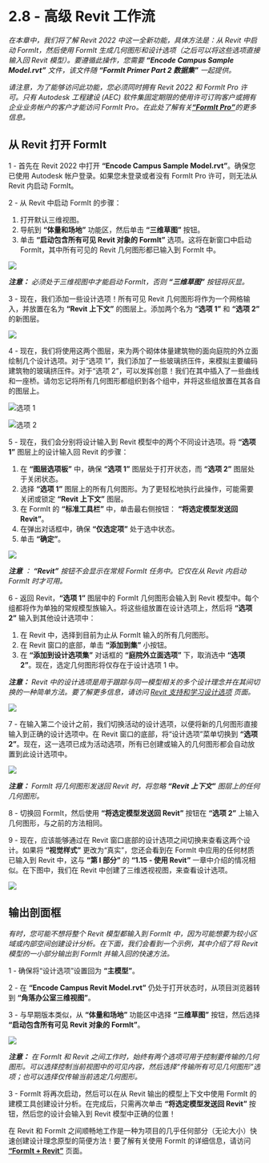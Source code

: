 # 2.8 - 高级 Revit 工作流

_在本章中，我们将了解 Revit 2022 中这一全新功能，具体方法是：从 Revit 中启动 FormIt，然后使用 FormIt 生成几何图形和设计选项（之后可以将这些选项直接输入回 Revit 模型）。要遵循此操作，您需要_ _**“Encode Campus Sample Model.rvt”**_ _文件，该文件随_ _**“FormIt Primer Part 2 数据集”** 一起提供。_

_请注意，为了能够访问此功能，您必须同时拥有 Revit 2022 和 FormIt Pro 许可。只有 Autodesk 工程建设 (AEC) 软件集固定期限的使用许可订购客户或拥有企业业务帐户的客户才能访问 FormIt Pro。在此处了解有关_[_**“FormIt Pro”**_](https://formit.autodesk.com/#pro-callout)_的更多信息。_

## 从 Revit 打开 FormIt

1 - 首先在 Revit 2022 中打开 **“Encode Campus Sample Model.rvt”**。确保您已使用 Autodesk 帐户登录。如果您未登录或者没有 FormIt Pro 许可，则无法从 Revit 内启动 FormIt。

2 - 从 Revit 中启动 FormIt 的步骤：

1. 打开默认三维视图。
2. 导航到 **“体量和场地”** 功能区，然后单击 **“三维草图”** 按钮。
3. 单击 **“启动包含所有可见 Revit 对象的 FormIt”** 选项。这将在新窗口中启动 FormIt，其中所有可见的 Revit 几何图形都已输入到 FormIt 中。

![](<../../.gitbook/assets/0 (22).png>)

_**注意：**_ _必须处于三维视图中才能启动 FormIt，否则_ _**“三维草图”**_ _按钮将灰显。_

3 - 现在，我们添加一些设计选项！所有可见 Revit 几何图形将作为一个网格输入，并放置在名为 **“Revit 上下文”** 的图层上。添加两个名为 **“选项 1”** 和 **“选项 2”** 的新图层。

![](<../../.gitbook/assets/1 (23) (1).png>)

4 - 现在，我们将使用这两个图层，来为两个砌体体量建筑物的面向庭院的外立面绘制几个设计选项。对于“选项 1”，我们添加了一些玻璃挤压件，来模拟主要编码建筑物的玻璃挤压件。对于“选项 2”，可以发挥创意！我们在其中插入了一些曲线和一座桥。请勿忘记将所有几何图形都组织到各个组中，并将这些组放置在其各自的图层上。

![选项 1](<../../.gitbook/assets/2 (23) (1).png>)

![选项 2](<../../.gitbook/assets/3 (20) (1).png>)

5 - 现在，我们会分别将设计输入到 Revit 模型中的两个不同设计选项。将 **“选项 1”** 图层上的设计输入回 Revit 的步骤：

1. 在 **“图层选项板”** 中，确保 **“选项 1”** 图层处于打开状态，而 **“选项 2”** 图层处于关闭状态。
2. 选择 **“选项 1”** 图层上的所有几何图形。为了更轻松地执行此操作，可能需要关闭或锁定 **“Revit 上下文”** 图层。
3. 在 FormIt 的 **“标准工具栏”** 中，单击最右侧按钮： **“将选定模型发送回 Revit”**。
4. 在弹出对话框中，确保 **“仅选定项”** 处于选中状态。
5. 单击 **“确定”**。

![](<../../.gitbook/assets/4 (19) (1).png>)

_**注意**_ _：_ _**“Revit”**_ _按钮不会显示在常规 FormIt 任务中。它仅在从 Revit 内启动 FormIt 时才可用。_

6 - 返回 Revit，**“选项 1”** 图层中的 FormIt 几何图形会输入到 Revit 模型中。每个组都将作为单独的常规模型族输入。将这些组放置在设计选项上，然后将 **“选项 2”** 输入到其他设计选项中：

1. 在 Revit 中，选择到目前为止从 FormIt 输入的所有几何图形。
2. 在 Revit 窗口的底部，单击 **“添加到集”** 小按钮。
3. 在 **“添加到设计选项集”** 对话框的 **“庭院外立面选项”** 下，取消选中 **“选项 2”**。现在，选定几何图形将仅存在于设计选项 1 中。

_**注意：**_ _Revit 中的设计选项是用于跟踪与同一模型相关的多个设计理念并在其间切换的一种简单方法。要了解更多信息，请访问_ [_Revit 支持和学习设计选项_](https://knowledge.autodesk.com/support/revit-products/learn-explore/caas/CloudHelp/cloudhelp/2021/ENU/Revit-Model/files/GUID-D48B1E7E-BC34-414E-85BD-790F199BB2C0-htm.html) _页面。_

![](<../../.gitbook/assets/5 (18).png>)

7 - 在输入第二个设计之前，我们切换活动的设计选项，以便将新的几何图形直接输入到正确的设计选项中。在 Revit 窗口的底部，将“设计选项”菜单切换到 **“选项 2”**。现在，这一选项已成为活动选项，所有已创建或输入的几何图形都会自动放置到此设计选项中。

![](<../../.gitbook/assets/6 (15).png>)

_**注意：**_ _FormIt 将几何图形发送回 Revit 时，将忽略_ _**“Revit 上下文”** 图层上的任何几何图形。_

8 - 切换回 FormIt，然后使用 **“将选定模型发送回 Revit”** 按钮在 **“选项 2”** 上输入几何图形，与之前的方法相同。

9 - 现在，应该能够通过在 Revit 窗口底部的设计选项之间切换来查看这两个设计。如果将 **“视觉样式”** 更改为“真实”，您还会看到在 FormIt 中应用的任何材质已输入到 Revit 中，这与 **“第 I 部分”** 的 **“1.15 - 使用 Revit”** 一章中介绍的情况相似。在下图中，我们在 Revit 中创建了三维透视视图，来查看设计选项。

![](<../../.gitbook/assets/7 (10).png>)

## 输出剖面框

_有时，您可能不想将整个 Revit 模型都输入到 FormIt 中，因为可能想要为较小区域或内部空间创建设计分析。在下面，我们会看到一个示例，其中介绍了将 Revit 模型的一小部分输出到 FormIt 并输入回的快速方法。_

1 - 确保将“设计选项”设置回为 **“主模型”**。

2 - 在 **“Encode Campus Revit Model.rvt”** 仍处于打开状态时，从项目浏览器转到 **“角落办公室三维视图”**。

3 - 与早期版本类似，从 **“体量和场地”** 功能区中选择 **“三维草图”** 按钮，然后选择 **“启动包含所有可见 Revit 对象的 FormIt”**。

![](<../../.gitbook/assets/8 (10) (1).png>)

_**注意：**_ _在 FormIt 和 Revit 之间工作时，始终有两个选项可用于控制要传输的几何图形。可以选择控制当前视图中的可见内容，然后选择“传输所有可见几何图形”选项；也可以选择仅传输当前选定几何图形。_

3 - FormIt 将再次启动，然后可以在从 Revit 输出的模型上下文中使用 FormIt 的建模工具创建设计分析。在完成后，只需再次单击 **“将选定模型发送回 Revit”** 按钮，然后您的设计会输入到 Revit 模型中正确的位置！

在 Revit 和 FormIt 之间顺畅地工作是一种为项目的几乎任何部分（无论大小）快速创建设计理念原型的简便方法！要了解有关使用 FormIt 的详细信息，请访问 [**“FormIt + Revit”**](https://formit.autodesk.com/page/formit-revit#:\~:text=FormIt%20Groups%20become%20Revit%20Mass,using%20Revit%202018%20and%20newer.) 页面。
